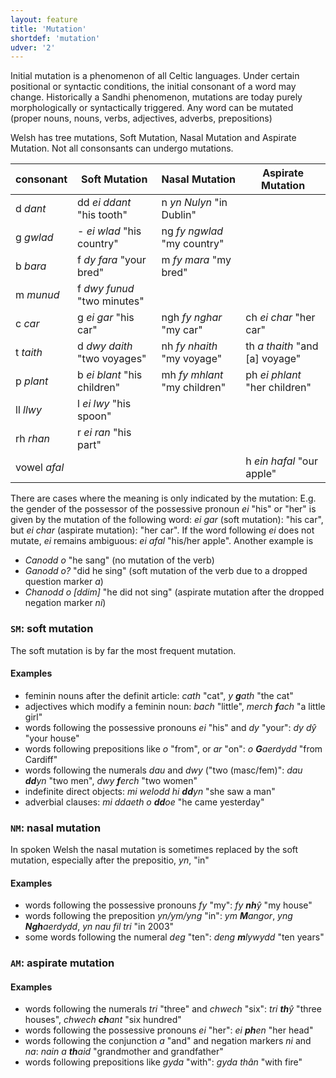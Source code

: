 ```yaml
---
layout: feature
title: 'Mutation'
shortdef: 'mutation'
udver: '2'
---
```


Initial mutation is a phenomenon of all Celtic languages. Under certain positional or syntactic conditions, the initial consonant of a word may change. Historically a Sandhi phenomenon, mutations are today purely morphologically or syntactically triggered. Any word can be mutated (proper nouns, nouns, verbs, adjectives, adverbs, prepositions)

Welsh has tree mutations, Soft Mutation, Nasal Mutation and Aspirate Mutation. Not all consonsants can undergo mutations.

consonant    | Soft Mutation                | Nasal Mutation                | Aspirate Mutation
------------ | ---------------------------- | ----------------------------- | -----------------
d  _dant_    | dd _ei ddant_ "his tooth"    | n   _yn Nulyn_ "in Dublin"    |
g  _gwlad_   | -  _ei wlad_ "his country"   | ng  _fy ngwlad_ "my country"  |
b  _bara_    | f  _dy fara_ "your bred"     | m   _fy mara_ "my bred"       |
m  _munud_   | f  _dwy funud_ "two minutes" | 
c  _car_     | g  _ei gar_ "his car"        | ngh _fy nghar_ "my car"       | ch _ei char_ "her car"
t  _taith_   | d  _dwy daith_ "two voyages" | nh  _fy nhaith_ "my voyage"   | th _a thaith_ "and [a] voyage"
p  _plant_   | b  _ei blant_ "his children" | mh  _fy mhlant_ "my children" | ph _ei phlant_ "her children"
ll _llwy_    | l  _ei lwy_ "his spoon"      | 
rh _rhan_    | r  _ei ran_ "his part"       |
vowel _afal_ |                              |                               | h  _ein hafal_ "our apple"


There are cases where the meaning is only indicated by the mutation: E.g. the gender of the possessor of the possessive pronoun _ei_ "his" or "her" is given by the mutation of the following word: _ei gar_ (soft mutation): "his car", but _ei char_ (aspirate mutation): "her car". If the word following _ei_ does not mutate, _ei_ remains ambiguous: _ei afal_ "his/her apple".
Another example is 
* _Canodd o_ "he sang" (no mutation of the verb)
* _Ganodd o?_ "did he sing" (soft mutation of the verb due to a dropped question marker _a_)
* _Chanodd o [ddim]_ "he did not sing" (aspirate mutation after the dropped negation marker _ni_)

### <a name="SM">`SM`</a>: soft mutation

The soft mutation is by far the most frequent mutation.

#### Examples

* feminin nouns after the definit article: _cath_ "cat", _y **g**ath_ "the cat"
* adjectives which modify a feminin noun: _bach_ "little", _merch **f**ach_ "a little girl"
* words following the possessive pronouns _ei_ "his" and _dy_ "your": _dy dŷ_ "your house"
* words following prepositions like _o_ "from", or _ar_ "on": _o **G**aerdydd_ "from Cardiff"
* words following the numerals _dau_ and _dwy_ ("two (masc/fem)": _dau **dd**yn_ "two men", _dwy **f**erch_ "two women"
* indefinite direct objects: _mi welodd hi **dd**yn_ "she saw a man"
* adverbial clauses: _mi ddaeth o **dd**oe_ "he came yesterday"

### <a name="NM">`NM`</a>: nasal mutation

In spoken Welsh the nasal mutation is sometimes replaced by the soft mutation, especially after the prepositio, _yn_, "in"

#### Examples

* words following the possessive pronouns _fy_ "my": _fy **nh**ŷ_ "my house"
* words following the preposition _yn/ym/yng_ "in": _ym **M**angor_, _yng **Ngh**aerdydd_, _yn nau fil tri_ "in 2003"
* some words following the numeral _deg_ "ten": _deng **m**lywydd_ "ten years"

### <a name="AM">`AM`</a>: aspirate mutation

#### Examples

* words following the numerals _tri_ "three" and _chwech_ "six": _tri **th**ŷ_ "three houses", _chwech **ch**ant_ "six hundred"
* words following the possessive pronouns _ei_ "her": _ei **ph**en_ "her head" 
* words following the conjunction _a_ "and" and negation markers _ni_ and _na_: _nain a **th**aid_ "grandmother and grandfather"
* words following prepositions like _gyda_ "with": _gyda thân_ "with fire"



<!-- Interlanguage links updated St lis 3 20:58:23 CET 2021 -->
